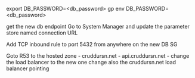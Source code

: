 export DB_PASSWORD=<db_password>
gp env DB_PASSWORD=<db_password>

get the new db endpoint
Go to System Manager and update the parameter store named connection URL 


Add TCP inbound rule to port 5432 from anywhere on the new DB SG

Goto R53 to the hosted zone - cruddursn.net - api.cruddursn.net - change the load balancer to the new one
change also the cruddursn.net load balancer pointing